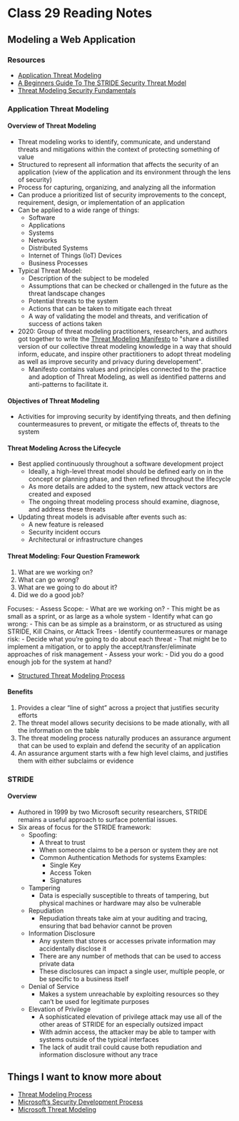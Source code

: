 # Class 29 Reading Notes

## Modeling a Web Application

### Resources

- [Application Threat Modeling](https://owasp.org/www-community/Application_Threat_Modeling)
- [A Beginners Guide To The STRIDE Security Threat Model](https://www.ockam.io/learn/blog/introduction_to_STRIDE_security_model)
- [Threat Modeling Security Fundamentals](https://docs.microsoft.com/en-us/learn/paths/tm-threat-modeling-fundamentals/)

### Application Threat Modeling

#### Overview of Threat Modeling

- Threat modeling works to identify, communicate, and understand threats and mitigations within the context of protecting something of value
- Structured to represent all information that affects the security of an application (view of the application and its environment through the lens of security)
- Process for capturing, organizing, and analyzing all the information
- Can produce a prioritized list of security improvements to the concept, requirement, design, or implementation of an application
- Can be applied to a wide range of things:
  - Software
  - Applications
  - Systems
  - Networks
  - Distributed Systems
  - Internet of Things (IoT) Devices
  - Business Processes
- Typical Threat Model:
  - Description of the subject to be modeled
  - Assumptions that can be checked or challenged in the future as the threat landscape changes
  - Potential threats to the system
  - Actions that can be taken to mitigate each threat
  - A way of validating the model and threats, and verification of success of actions taken
- 2020: Group of threat modeling practitioners, researchers, and authors got together to write the [Threat Modeling Manifesto](https://www.threatmodelingmanifesto.org/) to "share a distilled version of our collective threat modeling knowledge in a way that should inform, educate, and inspire other practitioners to adopt threat modeling as well as improve security and privacy during developement".
  - Manifesto contains values and principles connected to the practice and adoption of Threat Modeling, as well as identified patterns and anti-patterns to facilitate it.

#### Objectives of Threat Modeling

- Activities for improving security by identifying threats, and then defining countermeasures to prevent, or mitigate the effects of, threats to the system

#### Threat Modeling Across the Lifecycle

- Best applied continuously throughout a software development project
  - Ideally, a high-level threat model should be defined early on in the concept or planning phase, and then refined throughout the lifecycle
  - As more details are added to the system, new attack vectors are created and exposed
  - The ongoing threat modeling process should examine, diagnose, and address these threats
- Updating threat models is advisable after events such as:
  - A new feature is released
  - Security incident occurs
  - Architectural or infrastructure changes

#### Threat Modeling: Four Question Framework

1. What are we working on?
2. What can go wrong?
3. What are we going to do about it?
4. Did we do a good job?

Focuses:
    - Assess Scope:
        - What are we working on?
        - This might be as small as a sprint, or as large as a whole system
    - Identify what can go wrong:
        - This can be as simple as a brainstorm, or as structured as using STRIDE, Kill Chains, or Attack Trees
    - Identify countermeasures or manage risk:
        - Decide what you’re going to do about each threat
        - That might be to implement a mitigation, or to apply the accept/transfer/eliminate approaches of risk management
    - Assess your work:
        - Did you do a good enough job for the system at hand?

- [Structured Threat Modeling Process](https://owasp.org/www-community/Threat_Modeling_Process)

#### Benefits

1. Provides a clear “line of sight” across a project that justifies security efforts
2. The threat model allows security decisions to be made  ationally, with all the information on the table
3. The threat modeling process naturally produces an assurance argument that can be used to explain and defend the security of an application
4. An assurance argument starts with a few high level claims, and justifies them with either subclaims or evidence

### STRIDE

#### Overview

- Authored in 1999 by two Microsoft security researchers, STRIDE remains a useful approach to surface potential issues.
- Six areas of focus for the STRIDE framework:
  - Spoofing:
    - A threat to trust
    - When someone claims to be a person or system they are not
    - Common Authentication Methods for systems Examples:
      - Single Key
      - Access Token
      - Signatures
  - Tampering
    - Data is especially susceptible to threats of tampering, but physical machines or hardware may also be vulnerable
  - Repudiation
    - Repudiation threats take aim at your auditing and tracing, ensuring that bad behavior cannot be proven
  - Information Disclosure
    - Any system that stores or accesses private information may accidentally disclose it
    - There are any number of methods that can be used to access private data
    - These disclosures can impact a single user, multiple people, or be specific to a business itself
  - Denial of Service
    - Makes a system unreachable by exploiting resources so they can’t be used for legitimate purposes
  - Elevation of Privilege
    - A sophisticated elevation of privilege attack may use all of the other areas of STRIDE for an especially outsized impact
    - With admin access, the attacker may be able to tamper with systems outside of the typical interfaces
    - The lack of audit trail could cause both repudiation and information disclosure without any trace

## Things I want to know more about

- [Threat Modeling Process](https://owasp.org/www-community/Threat_Modeling_Process)
- [Microsoft’s Security Development Process](https://www.microsoft.com/en-us/securityengineering/sdl)
- [Microsoft Threat Modeling](https://www.microsoft.com/en-us/securityengineering/sdl/threatmodeling)
